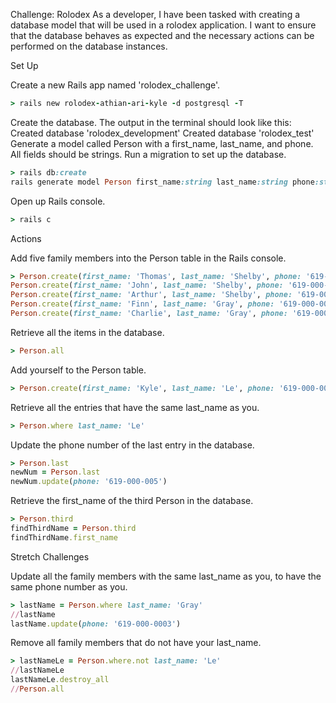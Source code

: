 Challenge: Rolodex
As a developer, I have been tasked with creating a database model that will be used in a rolodex application. I want to ensure that the database behaves as expected and the necessary actions can be performed on the database instances.

Set Up

Create a new Rails app named 'rolodex_challenge'.
```ruby
> rails new rolodex-athian-ari-kyle -d postgresql -T
```
Create the database. The output in the terminal should look like this:
Created database 'rolodex_development'
Created database 'rolodex_test'
Generate a model called Person with a first_name, last_name, and phone. All fields should be strings.
Run a migration to set up the database.
```ruby
> rails db:create
rails generate model Person first_name:string last_name:string phone:string
```
Open up Rails console.
```ruby
> rails c
```
Actions

Add five family members into the Person table in the Rails console.
```ruby
> Person.create(first_name: 'Thomas', last_name: 'Shelby', phone: '619-000-0000')
Person.create(first_name: 'John', last_name: 'Shelby', phone: '619-000-0001')
Person.create(first_name: 'Arthur', last_name: 'Shelby', phone: '619-000-0002')
Person.create(first_name: 'Finn', last_name: 'Gray', phone: '619-000-0003')
Person.create(first_name: 'Charlie', last_name: 'Gray', phone: '619-000-0004')
```
Retrieve all the items in the database.
```ruby
> Person.all
```
Add yourself to the Person table.
```ruby
> Person.create(first_name: 'Kyle', last_name: 'Le', phone: '619-000-0005')
```
Retrieve all the entries that have the same last_name as you.
```ruby
> Person.where last_name: 'Le'
```
Update the phone number of the last entry in the database.
```ruby
> Person.last 
newNum = Person.last
newNum.update(phone: '619-000-005')
```
Retrieve the first_name of the third Person in the database.
```ruby
> Person.third
findThirdName = Person.third
findThirdName.first_name
```
Stretch Challenges

Update all the family members with the same last_name as you, to have the same phone number as you.
```ruby
> lastName = Person.where last_name: 'Gray'
//lastName
lastName.update(phone: '619-000-0003')

```
Remove all family members that do not have your last_name.
```ruby
> lastNameLe = Person.where.not last_name: 'Le'
//lastNameLe
lastNameLe.destroy_all
//Person.all
```

